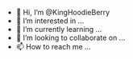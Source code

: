- 👋 Hi, I’m @KingHoodieBerry
- 👀 I’m interested in ...
- 🌱 I’m currently learning ...
- 💞️ I’m looking to collaborate on ...
- 📫 How to reach me ...

<!---
KingHoodieBerry/KingHoodieBerry is a ✨ special ✨ repository because its `README.md` (this file) appears on your GitHub profile.
You can click the Preview link to take a look at your changes.
--->
